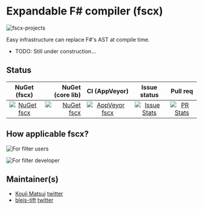 # Expandable F# compiler (fscx)

![fscx-projects](https://raw.githubusercontent.com/fscx-projects/fscx/master/docs/files/img/fscx_128.png)

Easy infrastructure can replace F#'s AST at compile time.

* TODO: Still under construction...

## Status

| NuGet (fscx) | NuGet (core lib) | CI (AppVeyor) | Issue status | Pull req |
|:------------:|-----------------:|:-------------:|:------------:|:--------:|
| [![NuGet fscx](https://img.shields.io/nuget/v/fscx.svg?style=flat)](https://www.nuget.org/packages/fscx) | [![NuGet fscx](https://img.shields.io/nuget/v/FSharp.Expandable.Compiler.Core.svg?style=flat)](https://www.nuget.org/packages/FSharp.Expandable.Compiler.Core) | [![AppVeyor fscx](https://img.shields.io/appveyor/ci/kekyo/fscx/master.svg)](https://ci.appveyor.com/project/kekyo/fscx) | [![Issue Stats](http://issuestats.com/github/fscx-projects/fscx/badge/issue)](http://issuestats.com/github/fscx-projects/fscx) | [![PR Stats](http://issuestats.com/github/fscx-projects/fscx/badge/pr)](http://issuestats.com/github/fscx-projects/fscx) |

## How applicable fscx?

![For filter users](https://github.com/fscx-projects/fscx/raw/master/docs/files/img/HowApplicableFscx/slide1.png)

![For filter developer](https://github.com/fscx-projects/fscx/raw/master/docs/files/img/HowApplicableFscx/slide2.png)

## Maintainer(s)

- [Kouji Matsui](https://github.com/kekyo) [twitter](https://twitter.com/kekyo2)
- [bleis-tift](https://github.com/bleis-tift) [twitter](https://twitter.com/bleis)
